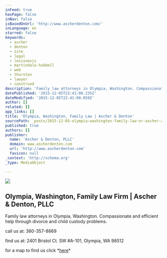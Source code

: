```yaml
---
inFeed: true
hasPage: false
inNav: false
isBasedOnUrl: 'http://www.ascherdenton.com/'
inLanguage: en
starred: false
keywords:
  - ascher
  - denton
  - site
  - legal
  - lexisnexis
  - martindale-hubbell
  - web
  - thurston
  - lawyer
  - construed
description: 'Family law attorneys in Olympia, Washington. Compassionate and efficient help through divorce and child custody problems.'
datePublished: '2015-12-05T22:41:08.235Z'
dateModified: '2015-12-05T22:41:00.059Z'
author: []
related: []
app_links: []
title: 'Olympia, Washington, Family Law | Ascher & Denton'
sourcePath: _posts/2015-12-05-olympia-washington-family-law-or-ascher-and-denton.md
published: true
authors: []
publisher:
  name: 'Ascher & Denton, PLLC'
  domain: www.ascherdenton.com
  url: 'http://www.ascherdenton.com'
  favicon: null
_context: 'http://schema.org'
_type: MediaObject

---
```

![](https://the-grid-user-content.s3-us-west-2.amazonaws.com/c6db2a2c-d1a6-415b-aa3a-8c1dc6da7e55.JPG)

<article style=""><h1>Olympia, Washington, Family Law Firm | Ascher &amp; Denton, PLLC</h1><p>Family law attorneys in Olympia, Washington. Compassionate and efficient help through divorce and child custody problems.</p></article>

call us at: 360-357-8669 

find us at: 2401 Bristol Ct. SW \#A-101, Olympia, WA 98512

for a map to find us click \*[here][0]\*

[0]: https://www.google.com/maps/place/2401+Bristol+Ct+SW,+Olympia,+WA+98502/@47.027592,-122.9198222,17z/data=!3m1!4b1!4m2!3m1!1s0x549174516cea5345:0xaeb455f2bca107dc